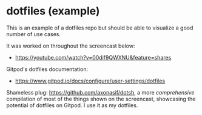 # dotfiles (example)

This is an example of a dotfiles repo but should be able to visualize a good number of use cases.

It was worked on throughout the screencast below:
- https://youtube.com/watch?v=00dif9QWXNU&feature=shares

Gitpod's dotfiles documentation:
- https://www.gitpod.io/docs/configure/user-settings/dotfiles

Shameless plug: https://github.com/axonasif/dotsh, a more _comprehensive_ compilation of most of the things shown on the screencast, showcasing the potential of dotfiles on Gitpod. I use it as my dotfiles.